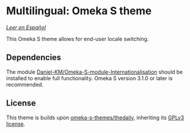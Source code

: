 # Multilingual: Omeka S theme

*[Leer en Español](README.es.md)*

This Omeka S theme allows for end-user locale switching.

## Dependencies

The module [Daniel-KM/Omeka-S-module-Internationalisation](https://github.com/Daniel-KM/Omeka-S-module-Internationalisation) should be installed to enable full functionality. Omeka S version 3.1.0 or later is recommended.

## License

This theme is builds upon [omeka-s-themes/thedaily](https://github.com/omeka-s-themes/thedaily), inheriting its [GPLv3 license](LICENSE).

